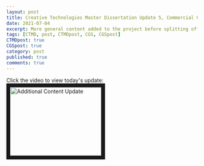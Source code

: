 ```yaml
---
layout: post
title: Creative Technologies Master Dissertation Update 5, Commercial Games Studio Solo Project Update 2
date: 2021-07-04
excerpt: More general content added to the project before splitting off.
tags: [CTMD, post, CTMDpost, CGS, CGSpost]
CTMDpost: true
CGSpost: true
category: post
published: true
comments: true
---
```

Click the video to view today's update:
<a href="http://www.youtube.com/watch?feature=player_embedded&v=yBQhGPZxAWg" target="_blank"><img src="http://img.youtube.com/vi/yBQhGPZxAWg/0.jpg" alt="Additional Content Update" width="240" height="180" border="10" /></a>